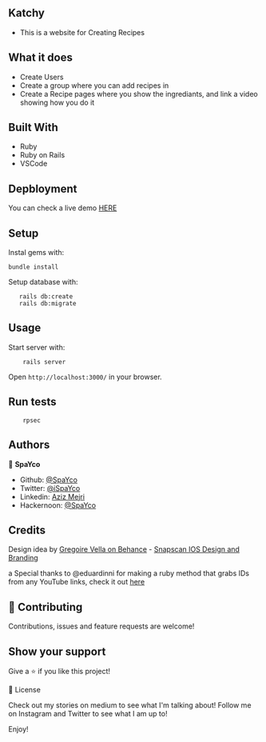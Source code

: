 ## Katchy
- This is a website for Creating Recipes
## What it does
- Create Users
- Create a group where you can add recipes in
- Create a Recipe pages where you show the ingrediants, and link a video showing how you do it

## Built With
- Ruby
- Ruby on Rails
- VSCode

## Depbloyment

You can check a live demo [HERE](https://hidden-fjord-31358.herokuapp.com/)

## Setup

Instal gems with:

```
bundle install
```

Setup database with:

```
   rails db:create
   rails db:migrate
```

## Usage

Start server with:

```
    rails server
```

Open `http://localhost:3000/` in your browser.

## Run tests

```
    rpsec
```

## Authors

👤 **SpaYco**

- Github: [@SpaYco](https://github.com/SpaYco)
- Twitter: [@iSpaYco](https://twitter.com/iSpaYco)
- Linkedin: [Aziz Mejri](https://www.linkedin.com/in/spayco/)
- Hackernoon: [@SpaYco](https://hackernoon.com/@SpaYco)

## Credits


Design idea by [Gregoire Vella on Behance](https://www.behance.net/gregoirevella) - [Snapscan IOS Design and Branding](https://www.behance.net/gallery/19759151/Snapscan-iOs-design-and-branding?tracking_source=)

a Special thanks to @eduardinni for making a ruby method that grabs IDs from any YouTube links, check it out [here](https://gist.github.com/eduardinni/ff0011ba8c411fa06253c1d5850373cf)

## 🤝 Contributing
Contributions, issues and feature requests are welcome!

## Show your support
Give a ⭐️ if you like this project!

📝 License

Check out my stories on medium to see what I'm talking about! Follow me on Instagram and Twitter to see what I am up to!

Enjoy!
